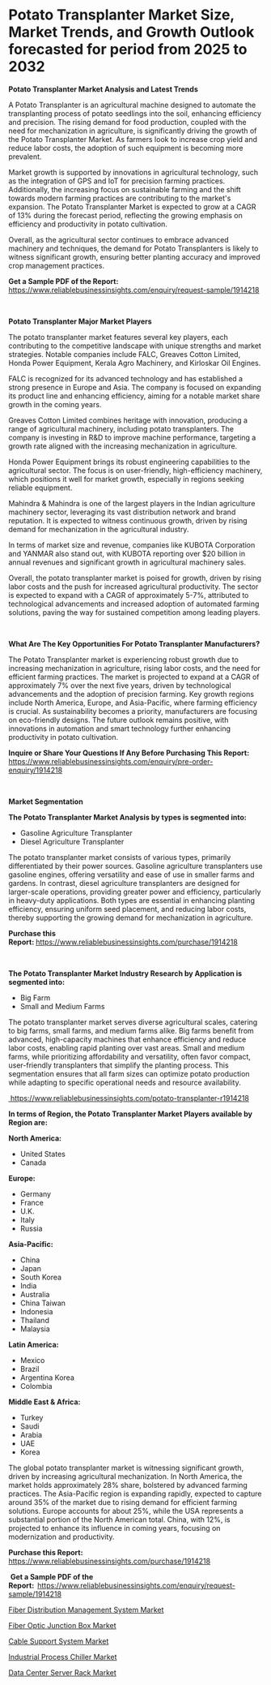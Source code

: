 <p><h1>Potato Transplanter Market Size, Market Trends, and Growth Outlook forecasted for period from 2025 to 2032</h1></p><p><strong>Potato Transplanter Market Analysis and Latest Trends</strong></p>
<p><p>A Potato Transplanter is an agricultural machine designed to automate the transplanting process of potato seedlings into the soil, enhancing efficiency and precision. The rising demand for food production, coupled with the need for mechanization in agriculture, is significantly driving the growth of the Potato Transplanter Market. As farmers look to increase crop yield and reduce labor costs, the adoption of such equipment is becoming more prevalent.</p><p>Market growth is supported by innovations in agricultural technology, such as the integration of GPS and IoT for precision farming practices. Additionally, the increasing focus on sustainable farming and the shift towards modern farming practices are contributing to the market's expansion. The Potato Transplanter Market is expected to grow at a CAGR of 13% during the forecast period, reflecting the growing emphasis on efficiency and productivity in potato cultivation.</p><p>Overall, as the agricultural sector continues to embrace advanced machinery and techniques, the demand for Potato Transplanters is likely to witness significant growth, ensuring better planting accuracy and improved crop management practices.</p></p>
<p><strong>Get a Sample PDF of the Report:&nbsp;</strong> <a href="https://www.reliablebusinessinsights.com/enquiry/request-sample/1914218?utm_campaign=57&utm_medium=2&utm_source=Github&utm_content=ia&utm_term=20022025&utm_id=potato-transplanter">https://www.reliablebusinessinsights.com/enquiry/request-sample/1914218</a></p>
<p>&nbsp;</p>
<p><strong>Potato Transplanter Major Market Players</strong></p>
<p><p>The potato transplanter market features several key players, each contributing to the competitive landscape with unique strengths and market strategies. Notable companies include FALC, Greaves Cotton Limited, Honda Power Equipment, Kerala Agro Machinery, and Kirloskar Oil Engines. </p><p>FALC is recognized for its advanced technology and has established a strong presence in Europe and Asia. The company is focused on expanding its product line and enhancing efficiency, aiming for a notable market share growth in the coming years.</p><p>Greaves Cotton Limited combines heritage with innovation, producing a range of agricultural machinery, including potato transplanters. The company is investing in R&D to improve machine performance, targeting a growth rate aligned with the increasing mechanization in agriculture.</p><p>Honda Power Equipment brings its robust engineering capabilities to the agricultural sector. The focus is on user-friendly, high-efficiency machinery, which positions it well for market growth, especially in regions seeking reliable equipment.</p><p>Mahindra & Mahindra is one of the largest players in the Indian agriculture machinery sector, leveraging its vast distribution network and brand reputation. It is expected to witness continuous growth, driven by rising demand for mechanization in the agricultural industry.</p><p>In terms of market size and revenue, companies like KUBOTA Corporation and YANMAR also stand out, with KUBOTA reporting over $20 billion in annual revenues and significant growth in agricultural machinery sales. </p><p>Overall, the potato transplanter market is poised for growth, driven by rising labor costs and the push for increased agricultural productivity. The sector is expected to expand with a CAGR of approximately 5-7%, attributed to technological advancements and increased adoption of automated farming solutions, paving the way for sustained competition among leading players.</p></p>
<p>&nbsp;</p>
<p><strong>What Are The Key Opportunities For Potato Transplanter Manufacturers?</strong></p>
<p><p>The Potato Transplanter market is experiencing robust growth due to increasing mechanization in agriculture, rising labor costs, and the need for efficient farming practices. The market is projected to expand at a CAGR of approximately 7% over the next five years, driven by technological advancements and the adoption of precision farming. Key growth regions include North America, Europe, and Asia-Pacific, where farming efficiency is crucial. As sustainability becomes a priority, manufacturers are focusing on eco-friendly designs. The future outlook remains positive, with innovations in automation and smart technology further enhancing productivity in potato cultivation.</p></p>
<p><strong>Inquire or Share Your Questions If Any Before Purchasing This Report:</strong> <a href="https://www.reliablebusinessinsights.com/enquiry/pre-order-enquiry/1914218?utm_campaign=57&utm_medium=2&utm_source=Github&utm_content=ia&utm_term=20022025&utm_id=potato-transplanter">https://www.reliablebusinessinsights.com/enquiry/pre-order-enquiry/1914218</a></p>
<p>&nbsp;</p>
<p><strong>Market Segmentation</strong></p>
<p><strong>The Potato Transplanter Market Analysis by types is segmented into:</strong></p>
<p><ul><li>Gasoline Agriculture Transplanter</li><li>Diesel Agriculture Transplanter</li></ul></p>
<p><p>The potato transplanter market consists of various types, primarily differentiated by their power sources. Gasoline agriculture transplanters use gasoline engines, offering versatility and ease of use in smaller farms and gardens. In contrast, diesel agriculture transplanters are designed for larger-scale operations, providing greater power and efficiency, particularly in heavy-duty applications. Both types are essential in enhancing planting efficiency, ensuring uniform seed placement, and reducing labor costs, thereby supporting the growing demand for mechanization in agriculture.</p></p>
<p><strong>Purchase this Report:&nbsp;</strong><a href="https://www.reliablebusinessinsights.com/purchase/1914218?utm_campaign=57&utm_medium=2&utm_source=Github&utm_content=ia&utm_term=20022025&utm_id=potato-transplanter">https://www.reliablebusinessinsights.com/purchase/1914218</a></p>
<p>&nbsp;</p>
<p><strong>The Potato Transplanter Market Industry Research by Application is segmented into:</strong></p>
<p><ul><li>Big Farm</li><li>Small and Medium Farms</li></ul></p>
<p><p>The potato transplanter market serves diverse agricultural scales, catering to big farms, small farms, and medium farms alike. Big farms benefit from advanced, high-capacity machines that enhance efficiency and reduce labor costs, enabling rapid planting over vast areas. Small and medium farms, while prioritizing affordability and versatility, often favor compact, user-friendly transplanters that simplify the planting process. This segmentation ensures that all farm sizes can optimize potato production while adapting to specific operational needs and resource availability.</p></p>
<p><a href="https://www.reliablebusinessinsights.com/potato-transplanter-r1914218?utm_campaign=57&utm_medium=2&utm_source=Github&utm_content=ia&utm_term=20022025&utm_id=potato-transplanter">&nbsp;https://www.reliablebusinessinsights.com/potato-transplanter-r1914218</a></p>
<p><strong>In terms of Region, the Potato Transplanter Market Players available by Region are:</strong></p>
<p>
    <p> <strong> North America: </strong>
        <ul>
            <li>United States</li>
            <li>Canada</li>
        </ul>
        </p> 
    <p> <strong> Europe: </strong>
        <ul>
            <li>Germany</li>
            <li>France</li>
            <li>U.K.</li>
            <li>Italy</li>
            <li>Russia</li>
        </ul>
        </p> 
    <p> <strong> Asia-Pacific: </strong>
        <ul>
            <li>China</li>
            <li>Japan</li>
            <li>South Korea</li>
            <li>India</li>
            <li>Australia</li>
            <li>China Taiwan</li>
            <li>Indonesia</li>
            <li>Thailand</li>
            <li>Malaysia</li>
        </ul>
        </p> 
    <p> <strong> Latin America: </strong>
        <ul>
            <li>Mexico</li>
            <li>Brazil</li>
            <li>Argentina Korea</li>
            <li>Colombia</li>
        </ul>
        </p> 
    <p> <strong> Middle East & Africa: </strong>
        <ul>
            <li>Turkey</li>
            <li>Saudi</li>
            <li>Arabia</li>
            <li>UAE</li>
            <li>Korea</li>
        </ul>
    </p>
    </p>
<p><p>The global potato transplanter market is witnessing significant growth, driven by increasing agricultural mechanization. In North America, the market holds approximately 28% share, bolstered by advanced farming practices. The Asia-Pacific region is expanding rapidly, expected to capture around 35% of the market due to rising demand for efficient farming solutions. Europe accounts for about 25%, while the USA represents a substantial portion of the North American total. China, with 12%, is projected to enhance its influence in coming years, focusing on modernization and productivity.</p></p>
<p><strong>Purchase this Report: </strong><a href="https://www.reliablebusinessinsights.com/purchase/1914218?utm_campaign=57&utm_medium=2&utm_source=Github&utm_content=ia&utm_term=20022025&utm_id=potato-transplanter">https://www.reliablebusinessinsights.com/purchase/1914218</a></p>
<p>&nbsp;<strong>Get a Sample PDF of the Report:&nbsp;&nbsp;</strong><a href="https://www.reliablebusinessinsights.com/enquiry/request-sample/1914218?utm_campaign=57&utm_medium=2&utm_source=Github&utm_content=ia&utm_term=20022025&utm_id=potato-transplanter">https://www.reliablebusinessinsights.com/enquiry/request-sample/1914218</a></p>
<p><strong></strong></p>
<p><p><a href="https://github.com/dushornerfe/Market-Research-Report-List-1/blob/main/fiber-distribution-management-system-market.md?utm_campaign=57&utm_medium=2&utm_source=Github&utm_content=ia&utm_term=20022025&utm_id=potato-transplanter">Fiber Distribution Management System Market</a></p><p><a href="https://github.com/theriiawande/Market-Research-Report-List-1/blob/main/fiber-optic-junction-box-market.md?utm_campaign=57&utm_medium=2&utm_source=Github&utm_content=ia&utm_term=20022025&utm_id=potato-transplanter">Fiber Optic Junction Box Market</a></p><p><a href="https://github.com/ypumgtoivo/Market-Research-Report-List-1/blob/main/cable-support-system-market.md?utm_campaign=57&utm_medium=2&utm_source=Github&utm_content=ia&utm_term=20022025&utm_id=potato-transplanter">Cable Support System Market</a></p><p><a href="https://github.com/jandedaboy1/Market-Research-Report-List-1/blob/main/industrial-process-chiller-market.md?utm_campaign=57&utm_medium=2&utm_source=Github&utm_content=ia&utm_term=20022025&utm_id=potato-transplanter">Industrial Process Chiller Market</a></p><p><a href="https://github.com/akermigarib/Market-Research-Report-List-1/blob/main/data-center-server-rack-market.md?utm_campaign=57&utm_medium=2&utm_source=Github&utm_content=ia&utm_term=20022025&utm_id=potato-transplanter">Data Center Server Rack Market</a></p></p>